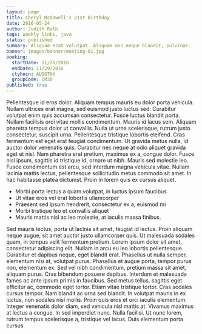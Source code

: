 ```yaml
---
layout: page
title: Cheryl Mcdowell's 21st Birthday
date: 2016-05-24
author: Judith Roth
tags: weekly links, java
status: published
summary: Aliquam erat volutpat. Aliquam non neque blandit, pulvinar.
banner: images/banner/meeting-01.jpg
booking:
  startDate: 11/26/2016
  endDate: 11/29/2016
  ctyhocn: AUSGTHX
  groupCode: CM2B
published: true
---
```

Pellentesque id eros dolor. Aliquam tempus mauris eu dolor porta vehicula. Nullam ultrices erat magna, sed euismod justo luctus sed. Curabitur volutpat enim quis accumsan consectetur. Fusce luctus blandit porta. Nullam facilisis orci vitae mollis condimentum. Mauris id lacus sem.
Aliquam pharetra tempus dolor ut convallis. Nulla ut urna scelerisque, rutrum justo consectetur, suscipit urna. Pellentesque tristique lobortis eleifend. Cras fermentum est eget erat feugiat condimentum. Ut gravida metus nulla, id auctor dolor venenatis quis. Curabitur nec neque at odio aliquet gravida eget et nisl. Nam pharetra erat pretium, maximus ex a, congue dolor. Fusce nisl ipsum, sagittis id tristique id, ornare ut nibh. Mauris sed molestie leo. Fusce condimentum est arcu, sed interdum magna vehicula vitae. Nullam lacinia mattis lectus, pellentesque sollicitudin metus commodo sit amet. In hac habitasse platea dictumst. Proin in lorem quis ex cursus aliquet.

* Morbi porta lectus a quam volutpat, in luctus ipsum faucibus
* Ut vitae eros vel erat lobortis ullamcorper
* Praesent sed ipsum hendrerit, consectetur ex a, euismod mi
* Morbi tristique leo et convallis aliquet
* Mauris mattis nisl ac leo molestie, at iaculis massa finibus.

Sed mauris lectus, porta ut lacinia sit amet, feugiat id lectus. Proin aliquam neque augue, sit amet auctor justo ullamcorper quis. Ut malesuada sodales quam, in tempus velit fermentum pretium. Lorem ipsum dolor sit amet, consectetur adipiscing elit. Nullam in arcu eu leo lobortis pellentesque. Curabitur et dapibus neque, eget blandit erat. Phasellus ut nulla semper, elementum nisi at, volutpat purus.
Phasellus et augue porta, tempor purus non, elementum ex. Sed vel nibh condimentum, pretium massa sit amet, aliquam purus. Cras bibendum posuere dapibus. Interdum et malesuada fames ac ante ipsum primis in faucibus. Sed metus tellus, sagittis eget efficitur ac, commodo eget tortor. Etiam vitae tristique tortor. Cras sodales cursus tempor. Nam blandit ac urna sed blandit. In volutpat mauris in ex luctus, non sodales nisl mollis. Proin quis eros et orci iaculis elementum. Integer venenatis dolor diam, sed vehicula nisl mattis at. Vivamus maximus at lectus a congue. In sed imperdiet nunc. Nulla facilisi. Ut nunc lorem, rutrum tempus scelerisque a, tristique vel lacus. Duis elementum porta cursus.
